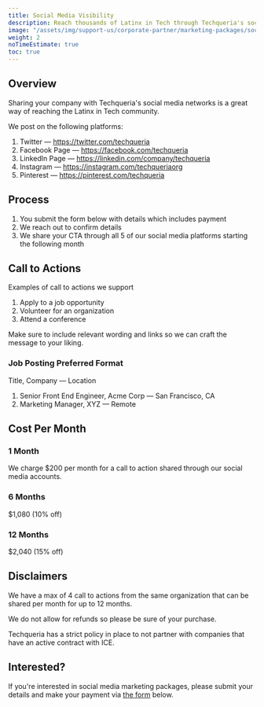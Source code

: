 ```yaml
---
title: Social Media Visibility
description: Reach thousands of Latinx in Tech through Techqueria's social media platforms.
image: "/assets/img/support-us/corporate-partner/marketing-packages/social-media.jpg"
weight: 2
noTimeEstimate: true
toc: true
---
```


## Overview

Sharing your company with Techqueria's social media networks is a great way of reaching the Latinx in Tech community.

We post on the following platforms:

1. Twitter — https://twitter.com/techqueria
2. Facebook Page — https://facebook.com/techqueria
3. LinkedIn Page — https://linkedin.com/company/techqueria
4. Instagram — https://instagram.com/techqueriaorg
5. Pinterest — https://pinterest.com/techqueria

## Process

1. You submit the form below with details which includes payment
2. We reach out to confirm details
3. We share your CTA through all 5 of our social media platforms starting the following month

## Call to Actions

Examples of call to actions we support

1. Apply to a job opportunity
2. Volunteer for an organization
3. Attend a conference

Make sure to include relevant wording and links so we can craft the message to your liking.

### Job Posting Preferred Format

Title, Company — Location

1. Senior Front End Engineer, Acme Corp — San Francisco, CA
2. Marketing Manager, XYZ — Remote

## Cost Per Month

### 1 Month

We charge $200 per month for a call to action shared through our social media accounts.

### 6 Months

$1,080 (10% off)

### 12 Months

$2,040 (15% off)

## Disclaimers

We have a max of 4 call to actions from the same organization that can be shared per month for up to 12 months.

We do not allow for refunds so please be sure of your purchase.

Techqueria has a strict policy in place to not partner with companies that have an active contract with ICE.

## Interested?

If you're interested in social media marketing packages, please submit your details and make your payment via <a href="https://techqueria.typeform.com/to/GveLjJ" rel="noopener">the form</a> below.

<div class="typeform-widget" data-url="https://techqueria.typeform.com/to/GveLjJ" data-transparency="50" data-hide-headers=true data-hide-footer=true style="width: 100%; height: 500px;"></div>

<script> (function() { var qs,js,q,s,d=document, gi=d.getElementById, ce=d.createElement, gt=d.getElementsByTagName, id="typef_orm", b="https://embed.typeform.com/"; if(!gi.call(d,id)) { js=ce.call(d,"script"); js.id=id; js.src=b+"embed.js"; q=gt.call(d,"script")[0]; q.parentNode.insertBefore(js,q) } })() </script>